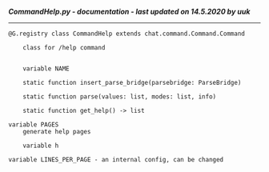 ***CommandHelp.py - documentation - last updated on 14.5.2020 by uuk***
___

    @G.registry class CommandHelp extends chat.command.Command.Command
        
        class for /help command


        variable NAME

        static function insert_parse_bridge(parsebridge: ParseBridge)

        static function parse(values: list, modes: list, info)

        static function get_help() -> list

    variable PAGES
        generate help pages

        variable h

    variable LINES_PER_PAGE - an internal config, can be changed
